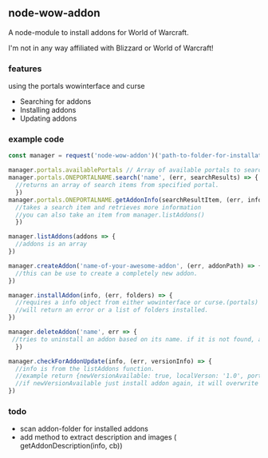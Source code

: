 ## node-wow-addon
A node-module to install addons for World of Warcraft.

I'm not in any way affiliated with Blizzard or World of Warcraft!

### features
using the portals wowinterface and curse
* Searching for addons
* Installing addons
* Updating addons



### example code
```javascript
const manager = request('node-wow-addon')('path-to-folder-for-installation')

manager.portals.availablePortals // Array of available portals to search from, 'wowinterface', 'curse'
manager.portals.ONEPORTALNAME.search('name', (err, searchResults) => {
  //returns an array of search items from specified portal.
  })
manager.portals.ONEPORTALNAME.getAddonInfo(searchResultItem, (err, info) => {
  //takes a search item and retrieves more information
  //you can also take an item from manager.listAddons()
  })

manager.listAddons(addons => {
  //addons is an array  
})

manager.createAddon('name-of-your-awesome-addon', (err, addonPath) => {
  //this can be use to create a completely new addon.
})

manager.installAddon(info, (err, folders) => {
  //requires a info object from either wowinterface or curse.(portals)
  //will return an error or a list of folders installed.
})

manager.deleteAddon('name', err => {
 //tries to uninstall an addon based on its name. if it is not found, and error will be returned
  })

manager.checkForAddonUpdate(info, (err, versionInfo) => {
  //info is from the listAddons function.
  //example return {newVersionAvailable: true, localVerson: '1.0', portalVersion: '2.0'}
  //if newVersionAvailable just install addon again, it will overwrite previous.
})
```



### todo
* scan addon-folder for installed addons
* add method to extract description and images ( getAddonDescription(info, cb))
